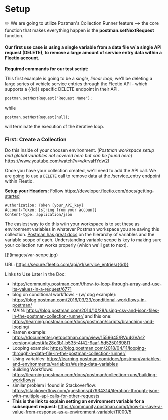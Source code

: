 # Setup
✏️ We are going to utilize Postman's Collection Runner feature --> the core function that makes
everything happen is the **postman.setNextRequest** function. 

#### Our first use case is using a single variable from a data file w/ a single API request (DELETE), to remove a large amount of service entry data within a Fleetio account.

**Required commands for our test script:**

This first example is going to be a *single, linear loop*; we'll be deleting a large series of vehicle service entries
through the Fleetio API - which supports a {{id}} specific DELETE endpoint in their API. 

`postman.setNextRequest("Request Name");`

while

`postman.setNextRequest(null);`

will terminate the execution of the iterative loop. 

### First: Create a Collection
Do this inside of your choosen environment.
(*Postman workspace setup and global variables not covered here but can be found here*) https://www.youtube.com/watch?v=wArvaHYdw2I

Once you have your collection created, we'll need to add the API call.  We are going to use a `DELETE` call to remove data at the /service_entry endpoint within Fleetio. 

**Setup your Headers:**
Follow https://developer.fleetio.com/docs/getting-started
```
Authorization: Token [your_API_key]
Account-Token: [string from your account]
Content-type: application/json
```

The easiest way to do this w/in your workspace is to set these as environment variables in whatever Postman workspace you are saving this collection. [Postman has great docs](https://learning.postman.com/docs/postman/variables-and-environments/variables/#variable-scopes) on the hierarchy of variables and the variable scope of each. Understanding variable scope is key to making sure your collection run works properly (which we'll get to next).

[]!(images/var-scope.jpg)


URL: https://secure.fleetio.com/api/v1/service_entries/{{id}}

Links to Use Later in the Doc: 
 - https://community.postman.com/t/how-to-loop-through-array-and-use-its-values-in-a-request/6771
 - blog on conditional workflows - (w/ dog example): https://blog.postman.com/2016/03/23/conditional-workflows-in-postman/
 - MAIN: https://blog.postman.com/2014/10/28/using-csv-and-json-files-in-the-postman-collection-runner/
 and this one: https://learning.postman.com/docs/postman/scripts/branching-and-looping/
 - Ramen example: https://documenter.getpostman.com/view/1559645/RVu4GVAs?version=latest#fa28e3b1-b535-4f42-9aaf-5d52501698f1
 - Looping example: https://blog.postman.com/2018/04/11/looping-through-a-data-file-in-the-postman-collection-runner/
 - Using variables: https://learning.postman.com/docs/postman/variables-and-environments/variables/#using-data-variables
 - Building Workflows: https://learning.postman.com/docs/postman/collection-runs/building-workflows/
 - similar problem i found in Stackoverflow: https://stackoverflow.com/questions/47934314/iteration-through-json-with-multiple-api-calls-for-other-requests
 - **This is the link to explain setting an environment variable for a subsequent request:** https://community.postman.com/t/how-to-save-a-value-from-response-as-a-environment-variable/11000/5
 
